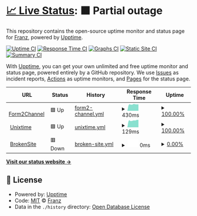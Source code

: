 # [📈 Live Status](https://rodenacker.github.io/linx-upptime): <!--live status--> **🟧 Partial outage**

This repository contains the open-source uptime monitor and status page for [Franz](https://interaction-design.co.za), powered by [Upptime](https://github.com/upptime/upptime).

[![Uptime CI](https://github.com/rodenacker/linx-upptime/workflows/Uptime%20CI/badge.svg)](https://github.com/rodenacker/easy-upptime/actions?query=workflow%3A%22Uptime+CI%22)
[![Response Time CI](https://github.com/rodenacker/linx-upptime/workflows/Response%20Time%20CI/badge.svg)](https://github.com/rodenacker/easy-upptime/actions?query=workflow%3A%22Response+Time+CI%22)
[![Graphs CI](https://github.com/rodenacker/linx-upptime/workflows/Graphs%20CI/badge.svg)](https://github.com/rodenacker/easy-upptime/actions?query=workflow%3A%22Graphs+CI%22)
[![Static Site CI](https://github.com/rodenacker/linx-upptime/workflows/Static%20Site%20CI/badge.svg)](https://github.com/rodenacker/easy-upptime/actions?query=workflow%3A%22Static+Site+CI%22)
[![Summary CI](https://github.com/rodenacker/linx-upptime/workflows/Summary%20CI/badge.svg)](https://github.com/rodenacker/easy-upptime/actions?query=workflow%3A%22Summary+CI%22)

With [Upptime](https://upptime.js.org), you can get your own unlimited and free uptime monitor and status page, powered entirely by a GitHub repository. We use [Issues](https://github.com/rodenacker/linx-upptime/issues) as incident reports, [Actions](https://github.com/rodenacker/linx-upptime/actions) as uptime monitors, and [Pages](https://rodenacker.github.io/linx-upptime) for the status page.

<!--start: status pages-->
<!-- This summary is generated by Upptime (https://github.com/upptime/upptime) -->
<!-- Do not edit this manually, your changes will be overwritten -->
<!-- prettier-ignore -->
| URL | Status | History | Response Time | Uptime |
| --- | ------ | ------- | ------------- | ------ |
| <img alt="" src="https://favicons.githubusercontent.com/showcase.api.linx.twenty57.net" height="13"> [Form2Channel](https://showcase.api.linx.twenty57.net/Form2Channel/health?Input=yes) | 🟩 Up | [form2-channel.yml](https://github.com/easy-upptime/easy-upptime/commits/HEAD/history/form2-channel.yml) | <details><summary><img alt="Response time graph" src="./graphs/form2-channel/response-time-week.png" height="20"> 430ms</summary><br><a href="https://rodenacker.github.io/easy-upptime/history/form2-channel"><img alt="Response time 1847" src="https://img.shields.io/endpoint?url=https%3A%2F%2Fraw.githubusercontent.com%2Feasy-upptime%2Feasy-upptime%2FHEAD%2Fapi%2Fform2-channel%2Fresponse-time.json"></a><br><a href="https://rodenacker.github.io/easy-upptime/history/form2-channel"><img alt="24-hour response time 422" src="https://img.shields.io/endpoint?url=https%3A%2F%2Fraw.githubusercontent.com%2Feasy-upptime%2Feasy-upptime%2FHEAD%2Fapi%2Fform2-channel%2Fresponse-time-day.json"></a><br><a href="https://rodenacker.github.io/easy-upptime/history/form2-channel"><img alt="7-day response time 430" src="https://img.shields.io/endpoint?url=https%3A%2F%2Fraw.githubusercontent.com%2Feasy-upptime%2Feasy-upptime%2FHEAD%2Fapi%2Fform2-channel%2Fresponse-time-week.json"></a><br><a href="https://rodenacker.github.io/easy-upptime/history/form2-channel"><img alt="30-day response time 492" src="https://img.shields.io/endpoint?url=https%3A%2F%2Fraw.githubusercontent.com%2Feasy-upptime%2Feasy-upptime%2FHEAD%2Fapi%2Fform2-channel%2Fresponse-time-month.json"></a><br><a href="https://rodenacker.github.io/easy-upptime/history/form2-channel"><img alt="1-year response time 1847" src="https://img.shields.io/endpoint?url=https%3A%2F%2Fraw.githubusercontent.com%2Feasy-upptime%2Feasy-upptime%2FHEAD%2Fapi%2Fform2-channel%2Fresponse-time-year.json"></a></details> | <details><summary><a href="https://rodenacker.github.io/easy-upptime/history/form2-channel">100.00%</a></summary><a href="https://rodenacker.github.io/easy-upptime/history/form2-channel"><img alt="All-time uptime 99.71%" src="https://img.shields.io/endpoint?url=https%3A%2F%2Fraw.githubusercontent.com%2Feasy-upptime%2Feasy-upptime%2FHEAD%2Fapi%2Fform2-channel%2Fuptime.json"></a><br><a href="https://rodenacker.github.io/easy-upptime/history/form2-channel"><img alt="24-hour uptime 100.00%" src="https://img.shields.io/endpoint?url=https%3A%2F%2Fraw.githubusercontent.com%2Feasy-upptime%2Feasy-upptime%2FHEAD%2Fapi%2Fform2-channel%2Fuptime-day.json"></a><br><a href="https://rodenacker.github.io/easy-upptime/history/form2-channel"><img alt="7-day uptime 100.00%" src="https://img.shields.io/endpoint?url=https%3A%2F%2Fraw.githubusercontent.com%2Feasy-upptime%2Feasy-upptime%2FHEAD%2Fapi%2Fform2-channel%2Fuptime-week.json"></a><br><a href="https://rodenacker.github.io/easy-upptime/history/form2-channel"><img alt="30-day uptime 99.57%" src="https://img.shields.io/endpoint?url=https%3A%2F%2Fraw.githubusercontent.com%2Feasy-upptime%2Feasy-upptime%2FHEAD%2Fapi%2Fform2-channel%2Fuptime-month.json"></a><br><a href="https://rodenacker.github.io/easy-upptime/history/form2-channel"><img alt="1-year uptime 99.71%" src="https://img.shields.io/endpoint?url=https%3A%2F%2Fraw.githubusercontent.com%2Feasy-upptime%2Feasy-upptime%2FHEAD%2Fapi%2Fform2-channel%2Fuptime-year.json"></a></details>
| <img alt="" src="https://favicons.githubusercontent.com/showcase.api.linx.twenty57.net" height="13"> [Unixtime](https://showcase.api.linx.twenty57.net/UnixTime/fromunix?timestamp=1549892280) | 🟩 Up | [unixtime.yml](https://github.com/easy-upptime/easy-upptime/commits/HEAD/history/unixtime.yml) | <details><summary><img alt="Response time graph" src="./graphs/unixtime/response-time-week.png" height="20"> 129ms</summary><br><a href="https://rodenacker.github.io/easy-upptime/history/unixtime"><img alt="Response time 367" src="https://img.shields.io/endpoint?url=https%3A%2F%2Fraw.githubusercontent.com%2Feasy-upptime%2Feasy-upptime%2FHEAD%2Fapi%2Funixtime%2Fresponse-time.json"></a><br><a href="https://rodenacker.github.io/easy-upptime/history/unixtime"><img alt="24-hour response time 124" src="https://img.shields.io/endpoint?url=https%3A%2F%2Fraw.githubusercontent.com%2Feasy-upptime%2Feasy-upptime%2FHEAD%2Fapi%2Funixtime%2Fresponse-time-day.json"></a><br><a href="https://rodenacker.github.io/easy-upptime/history/unixtime"><img alt="7-day response time 129" src="https://img.shields.io/endpoint?url=https%3A%2F%2Fraw.githubusercontent.com%2Feasy-upptime%2Feasy-upptime%2FHEAD%2Fapi%2Funixtime%2Fresponse-time-week.json"></a><br><a href="https://rodenacker.github.io/easy-upptime/history/unixtime"><img alt="30-day response time 152" src="https://img.shields.io/endpoint?url=https%3A%2F%2Fraw.githubusercontent.com%2Feasy-upptime%2Feasy-upptime%2FHEAD%2Fapi%2Funixtime%2Fresponse-time-month.json"></a><br><a href="https://rodenacker.github.io/easy-upptime/history/unixtime"><img alt="1-year response time 367" src="https://img.shields.io/endpoint?url=https%3A%2F%2Fraw.githubusercontent.com%2Feasy-upptime%2Feasy-upptime%2FHEAD%2Fapi%2Funixtime%2Fresponse-time-year.json"></a></details> | <details><summary><a href="https://rodenacker.github.io/easy-upptime/history/unixtime">100.00%</a></summary><a href="https://rodenacker.github.io/easy-upptime/history/unixtime"><img alt="All-time uptime 100.00%" src="https://img.shields.io/endpoint?url=https%3A%2F%2Fraw.githubusercontent.com%2Feasy-upptime%2Feasy-upptime%2FHEAD%2Fapi%2Funixtime%2Fuptime.json"></a><br><a href="https://rodenacker.github.io/easy-upptime/history/unixtime"><img alt="24-hour uptime 100.00%" src="https://img.shields.io/endpoint?url=https%3A%2F%2Fraw.githubusercontent.com%2Feasy-upptime%2Feasy-upptime%2FHEAD%2Fapi%2Funixtime%2Fuptime-day.json"></a><br><a href="https://rodenacker.github.io/easy-upptime/history/unixtime"><img alt="7-day uptime 100.00%" src="https://img.shields.io/endpoint?url=https%3A%2F%2Fraw.githubusercontent.com%2Feasy-upptime%2Feasy-upptime%2FHEAD%2Fapi%2Funixtime%2Fuptime-week.json"></a><br><a href="https://rodenacker.github.io/easy-upptime/history/unixtime"><img alt="30-day uptime 100.00%" src="https://img.shields.io/endpoint?url=https%3A%2F%2Fraw.githubusercontent.com%2Feasy-upptime%2Feasy-upptime%2FHEAD%2Fapi%2Funixtime%2Fuptime-month.json"></a><br><a href="https://rodenacker.github.io/easy-upptime/history/unixtime"><img alt="1-year uptime 100.00%" src="https://img.shields.io/endpoint?url=https%3A%2F%2Fraw.githubusercontent.com%2Feasy-upptime%2Feasy-upptime%2FHEAD%2Fapi%2Funixtime%2Fuptime-year.json"></a></details>
| <img alt="" src="https://favicons.githubusercontent.com/brokensite.broken" height="13"> [BrokenSite](https://brokensite.broken) | 🟥 Down | [broken-site.yml](https://github.com/easy-upptime/easy-upptime/commits/HEAD/history/broken-site.yml) | <details><summary><img alt="Response time graph" src="./graphs/broken-site/response-time-week.png" height="20"> 0ms</summary><br><a href="https://rodenacker.github.io/easy-upptime/history/broken-site"><img alt="Response time 0" src="https://img.shields.io/endpoint?url=https%3A%2F%2Fraw.githubusercontent.com%2Feasy-upptime%2Feasy-upptime%2FHEAD%2Fapi%2Fbroken-site%2Fresponse-time.json"></a><br><a href="https://rodenacker.github.io/easy-upptime/history/broken-site"><img alt="24-hour response time 0" src="https://img.shields.io/endpoint?url=https%3A%2F%2Fraw.githubusercontent.com%2Feasy-upptime%2Feasy-upptime%2FHEAD%2Fapi%2Fbroken-site%2Fresponse-time-day.json"></a><br><a href="https://rodenacker.github.io/easy-upptime/history/broken-site"><img alt="7-day response time 0" src="https://img.shields.io/endpoint?url=https%3A%2F%2Fraw.githubusercontent.com%2Feasy-upptime%2Feasy-upptime%2FHEAD%2Fapi%2Fbroken-site%2Fresponse-time-week.json"></a><br><a href="https://rodenacker.github.io/easy-upptime/history/broken-site"><img alt="30-day response time 0" src="https://img.shields.io/endpoint?url=https%3A%2F%2Fraw.githubusercontent.com%2Feasy-upptime%2Feasy-upptime%2FHEAD%2Fapi%2Fbroken-site%2Fresponse-time-month.json"></a><br><a href="https://rodenacker.github.io/easy-upptime/history/broken-site"><img alt="1-year response time 0" src="https://img.shields.io/endpoint?url=https%3A%2F%2Fraw.githubusercontent.com%2Feasy-upptime%2Feasy-upptime%2FHEAD%2Fapi%2Fbroken-site%2Fresponse-time-year.json"></a></details> | <details><summary><a href="https://rodenacker.github.io/easy-upptime/history/broken-site">0.00%</a></summary><a href="https://rodenacker.github.io/easy-upptime/history/broken-site"><img alt="All-time uptime 0.00%" src="https://img.shields.io/endpoint?url=https%3A%2F%2Fraw.githubusercontent.com%2Feasy-upptime%2Feasy-upptime%2FHEAD%2Fapi%2Fbroken-site%2Fuptime.json"></a><br><a href="https://rodenacker.github.io/easy-upptime/history/broken-site"><img alt="24-hour uptime 0.00%" src="https://img.shields.io/endpoint?url=https%3A%2F%2Fraw.githubusercontent.com%2Feasy-upptime%2Feasy-upptime%2FHEAD%2Fapi%2Fbroken-site%2Fuptime-day.json"></a><br><a href="https://rodenacker.github.io/easy-upptime/history/broken-site"><img alt="7-day uptime 0.00%" src="https://img.shields.io/endpoint?url=https%3A%2F%2Fraw.githubusercontent.com%2Feasy-upptime%2Feasy-upptime%2FHEAD%2Fapi%2Fbroken-site%2Fuptime-week.json"></a><br><a href="https://rodenacker.github.io/easy-upptime/history/broken-site"><img alt="30-day uptime 0.00%" src="https://img.shields.io/endpoint?url=https%3A%2F%2Fraw.githubusercontent.com%2Feasy-upptime%2Feasy-upptime%2FHEAD%2Fapi%2Fbroken-site%2Fuptime-month.json"></a><br><a href="https://rodenacker.github.io/easy-upptime/history/broken-site"><img alt="1-year uptime 0.00%" src="https://img.shields.io/endpoint?url=https%3A%2F%2Fraw.githubusercontent.com%2Feasy-upptime%2Feasy-upptime%2FHEAD%2Fapi%2Fbroken-site%2Fuptime-year.json"></a></details>

<!--end: status pages-->

[**Visit our status website →**](https://rodenacker.github.io/linx-upptime)

## 📄 License

- Powered by: [Upptime](https://github.com/upptime/upptime)
- Code: [MIT](./LICENSE) © [Franz](https://interaction-design.co.za)
- Data in the `./history` directory: [Open Database License](https://opendatacommons.org/licenses/odbl/1-0/)
